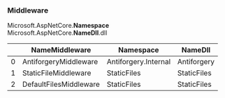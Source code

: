 ### Middleware

Microsoft.AspNetCore.**Namespace**  
Microsoft.AspNetCore.**NameDll**.dll

|  | NameMiddleware         | Namespace            | NameDll     |
|--|------------------------|----------------------|-------------|
| 0| AntiforgeryMiddleware  | Antiforgery.Internal | Antiforgery |
| 1| StaticFileMiddleware   | StaticFiles          | StaticFiles |
| 2| DefaultFilesMiddleware | StaticFiles          | StaticFiles |
